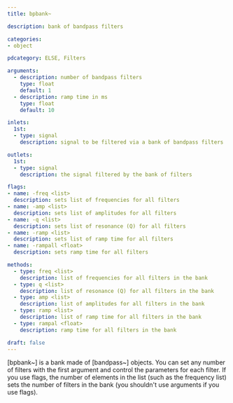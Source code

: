 ```yaml
---
title: bpbank~

description: bank of bandpass filters

categories:
- object

pdcategory: ELSE, Filters

arguments:
  - description: number of bandpass filters
    type: float
    default: 1
  - description: ramp time in ms
    type: float
    default: 10

inlets:
  1st:
  - type: signal
    description: signal to be filtered via a bank of bandpass filters

outlets:
  1st:
  - type: signal
    description: the signal filtered by the bank of filters

flags:
- name: -freq <list>
  description: sets list of frequencies for all filters
- name: -amp <list>
  description: sets list of amplitudes for all filters
- name: -q <list>
  description: sets list of resonance (Q) for all filters
- name: -ramp <list>
  description: sets list of ramp time for all filters
- name: -rampall <float>
  description: sets ramp time for all filters

methods:
  - type: freq <list>
    description: list of frequencies for all filters in the bank
  - type: q <list>
    description: list of resonance (Q) for all filters in the bank
  - type: amp <list>
    description: list of amplitudes for all filters in the bank
  - type: ramp <list>
    description: list of ramp time for all filters in the bank
  - type: rampal <float>
    description: ramp time for all filters in the bank

draft: false
---
```


[bpbank~] is a bank made of [bandpass~] objects. You can set any number of filters with the first argument and control the parameters for each filter. If you use flags, the number of elements in the list (such as the frequency list) sets the number of filters in the bank (you shouldn't use arguments if you use flags).
